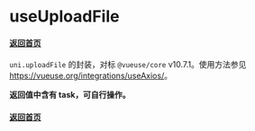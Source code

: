 # useUploadFile

#### [返回首页](../../README.md)

`uni.uploadFile` 的封装，对标 `@vueuse/core` v10.7.1。使用方法参见 <https://vueuse.org/integrations/useAxios/>。

**返回值中含有 task，可自行操作。**

#### [返回首页](../../README.md)
